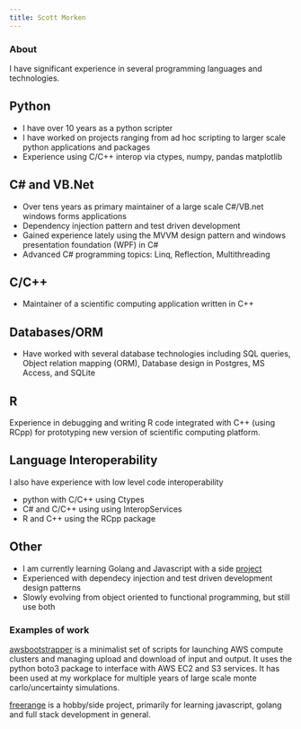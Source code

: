 ```yaml
---
title: Scott Morken
---
```

### About

I have significant experience in several programming languages and technologies.

## Python 

* I have over 10 years as a python scripter
* I have worked on projects ranging from ad hoc scripting to larger scale python applications and packages
* Experience using C/C++ interop via ctypes, numpy, pandas matplotlib

## C# and VB.Net 

* Over tens years as primary maintainer of a large scale C#/VB.net windows forms applications
* Dependency injection pattern and test driven development
* Gained experience lately using the MVVM design pattern and windows presentation foundation (WPF) in C#
* Advanced C# programming topics: Linq, Reflection, Multithreading

## C/C++

* Maintainer of a scientific computing application written in C++

## Databases/ORM

* Have worked with several database technologies including SQL queries, Object relation mapping (ORM), Database design in Postgres, MS Access, and SQLite

## R

Experience in debugging and writing R code integrated with C++ (using RCpp) for prototyping new version of scientific computing platform.
 
## Language Interoperability

I also have experience with low level code interoperability 
  * python with C/C++ using Ctypes
  * C# and C/C++ using using InteropServices
  * R and C++ using the RCpp package
  
## Other

 * I am currently learning Golang and Javascript with a side [project](https://github.com/smorken/freerange)
 * Experienced with dependecy injection and test driven development design patterns
 * Slowly evolving from object oriented to functional programming, but still use both
 
### Examples of work

[awsbootstrapper](https://github.com/smorken/awsbootstrapper) is a minimalist set of scripts for launching AWS compute clusters and managing upload and download of input and output.  It uses the python boto3 package to interface with AWS EC2 and S3 services.  It has been used at my workplace for multiple years of large scale monte carlo/uncertainty simulations.

[freerange](https://github.com/smorken/freerange) is a hobby/side project, primarily for learning javascript, golang and full stack development in general.
